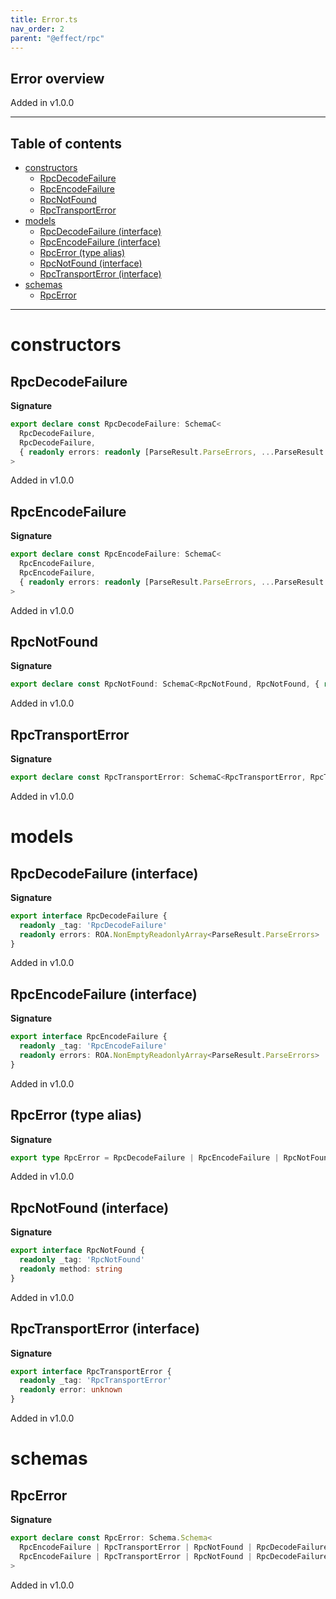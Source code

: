 ```yaml
---
title: Error.ts
nav_order: 2
parent: "@effect/rpc"
---
```


## Error overview

Added in v1.0.0

---

<h2 class="text-delta">Table of contents</h2>

- [constructors](#constructors)
  - [RpcDecodeFailure](#rpcdecodefailure)
  - [RpcEncodeFailure](#rpcencodefailure)
  - [RpcNotFound](#rpcnotfound)
  - [RpcTransportError](#rpctransporterror)
- [models](#models)
  - [RpcDecodeFailure (interface)](#rpcdecodefailure-interface)
  - [RpcEncodeFailure (interface)](#rpcencodefailure-interface)
  - [RpcError (type alias)](#rpcerror-type-alias)
  - [RpcNotFound (interface)](#rpcnotfound-interface)
  - [RpcTransportError (interface)](#rpctransporterror-interface)
- [schemas](#schemas)
  - [RpcError](#rpcerror)

---

# constructors

## RpcDecodeFailure

**Signature**

```ts
export declare const RpcDecodeFailure: SchemaC<
  RpcDecodeFailure,
  RpcDecodeFailure,
  { readonly errors: readonly [ParseResult.ParseErrors, ...ParseResult.ParseErrors[]] }
>
```

Added in v1.0.0

## RpcEncodeFailure

**Signature**

```ts
export declare const RpcEncodeFailure: SchemaC<
  RpcEncodeFailure,
  RpcEncodeFailure,
  { readonly errors: readonly [ParseResult.ParseErrors, ...ParseResult.ParseErrors[]] }
>
```

Added in v1.0.0

## RpcNotFound

**Signature**

```ts
export declare const RpcNotFound: SchemaC<RpcNotFound, RpcNotFound, { readonly method: string }>
```

Added in v1.0.0

## RpcTransportError

**Signature**

```ts
export declare const RpcTransportError: SchemaC<RpcTransportError, RpcTransportError, { readonly error: unknown }>
```

Added in v1.0.0

# models

## RpcDecodeFailure (interface)

**Signature**

```ts
export interface RpcDecodeFailure {
  readonly _tag: 'RpcDecodeFailure'
  readonly errors: ROA.NonEmptyReadonlyArray<ParseResult.ParseErrors>
}
```

Added in v1.0.0

## RpcEncodeFailure (interface)

**Signature**

```ts
export interface RpcEncodeFailure {
  readonly _tag: 'RpcEncodeFailure'
  readonly errors: ROA.NonEmptyReadonlyArray<ParseResult.ParseErrors>
}
```

Added in v1.0.0

## RpcError (type alias)

**Signature**

```ts
export type RpcError = RpcDecodeFailure | RpcEncodeFailure | RpcNotFound | RpcTransportError
```

Added in v1.0.0

## RpcNotFound (interface)

**Signature**

```ts
export interface RpcNotFound {
  readonly _tag: 'RpcNotFound'
  readonly method: string
}
```

Added in v1.0.0

## RpcTransportError (interface)

**Signature**

```ts
export interface RpcTransportError {
  readonly _tag: 'RpcTransportError'
  readonly error: unknown
}
```

Added in v1.0.0

# schemas

## RpcError

**Signature**

```ts
export declare const RpcError: Schema.Schema<
  RpcEncodeFailure | RpcTransportError | RpcNotFound | RpcDecodeFailure,
  RpcEncodeFailure | RpcTransportError | RpcNotFound | RpcDecodeFailure
>
```

Added in v1.0.0

